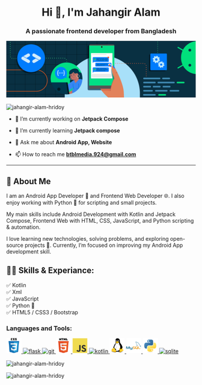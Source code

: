 <h1 align="center">Hi 👋, I'm Jahangir Alam</h1>
<h3 align="center">A passionate frontend developer from Bangladesh</h3>


[<img src='https://github.com/Jahangir-Alam-Hridoy/Jahangir-Alam-Hridoy/blob/main/image/Profile_banner.png?raw=true' alt='Jahangir Alam'>](https://github.com/Jahangir-Alam-Hridoy/)


<p align="left"> <img src="https://komarev.com/ghpvc/?username=jahangir-alam-hridoy&label=Profile%20views&color=0e75b6&style=flat" alt="jahangir-alam-hridoy" /> </p>

- 🔭 I’m currently working on **Jetpack Compose**

- 🌱 I’m currently learning **Jetpack compose**

- 💬 Ask me about **Android App, Website**

- 📫 How to reach me **btblmedia.924@gmail.com**

---

## 💫 About Me

I am an Android App Developer 📱 and Frontend Web Developer 🌐. I also enjoy working with Python 🐍 for scripting and small projects.

My main skills include Android Development with Kotlin and Jetpack Compose, Frontend Web with HTML, CSS, JavaScript, and Python scripting & automation.

I love learning new technologies, solving problems, and exploring open-source projects 🚀. Currently, I’m focused on improving my Android App development skill.


## 👨‍💻 Skills & Experiance: 
✅ Kotlin <br>
✅ Xml <br>
✅ JavaScript <br>
✅ Python 🐍 <br>
✅ HTML5 / CSS3 / Bootstrap <br>

<p align="left">
</p>

<h3 align="left">Languages and Tools:</h3>
<p align="left"> <a href="https://www.w3schools.com/css/" target="_blank" rel="noreferrer"> <img src="https://raw.githubusercontent.com/devicons/devicon/master/icons/css3/css3-original-wordmark.svg" alt="css3" width="40" height="40"/> </a> <a href="https://flask.palletsprojects.com/" target="_blank" rel="noreferrer"> <img src="https://www.vectorlogo.zone/logos/pocoo_flask/pocoo_flask-icon.svg" alt="flask" width="40" height="40"/> </a> <a href="https://git-scm.com/" target="_blank" rel="noreferrer"> <img src="https://www.vectorlogo.zone/logos/git-scm/git-scm-icon.svg" alt="git" width="40" height="40"/> </a> <a href="https://www.w3.org/html/" target="_blank" rel="noreferrer"> <img src="https://raw.githubusercontent.com/devicons/devicon/master/icons/html5/html5-original-wordmark.svg" alt="html5" width="40" height="40"/> </a> <a href="https://developer.mozilla.org/en-US/docs/Web/JavaScript" target="_blank" rel="noreferrer"> <img src="https://raw.githubusercontent.com/devicons/devicon/master/icons/javascript/javascript-original.svg" alt="javascript" width="40" height="40"/> </a> <a href="https://kotlinlang.org" target="_blank" rel="noreferrer"> <img src="https://www.vectorlogo.zone/logos/kotlinlang/kotlinlang-icon.svg" alt="kotlin" width="40" height="40"/> </a> <a href="https://www.linux.org/" target="_blank" rel="noreferrer"> <img src="https://raw.githubusercontent.com/devicons/devicon/master/icons/linux/linux-original.svg" alt="linux" width="40" height="40"/> </a> <a href="https://www.mysql.com/" target="_blank" rel="noreferrer"> <img src="https://raw.githubusercontent.com/devicons/devicon/master/icons/mysql/mysql-original-wordmark.svg" alt="mysql" width="40" height="40"/> </a> <a href="https://www.python.org" target="_blank" rel="noreferrer"> <img src="https://raw.githubusercontent.com/devicons/devicon/master/icons/python/python-original.svg" alt="python" width="40" height="40"/> </a> <a href="https://www.sqlite.org/" target="_blank" rel="noreferrer"> <img src="https://www.vectorlogo.zone/logos/sqlite/sqlite-icon.svg" alt="sqlite" width="40" height="40"/> </a> </p>

<p><img align="center" src="https://github-readme-stats.vercel.app/api/top-langs?username=jahangir-alam-hridoy&show_icons=true&locale=en&layout=compact" alt="jahangir-alam-hridoy" /></p>

<!--<p>&nbsp;<img align="center" src="https://github-readme-stats.vercel.app/api?username=jahangir-alam-hridoy&show_icons=true&locale=en" alt="jahangir-alam-hridoy" /></p>-->

<p><img align="center" src="https://github-readme-streak-stats.herokuapp.com/?user=jahangir-alam-hridoy&" alt="jahangir-alam-hridoy" /></p>
